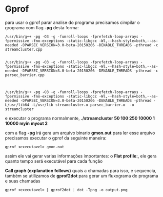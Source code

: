 # Gprof

para usar o gprof parar analise do programa precisamos cimpilar o grograma com flag **-pg** desta forma:

```
/usr/bin/g++ -pg -O3 -g -funroll-loops -fprefetch-loop-arrays -fpermissive -fno-exceptions -static-libgcc -Wl,--hash-style=both,--as-needed -DPARSEC_VERSION=3.0-beta-20150206 -DENABLE_THREADS -pthread -c streamcluster.cpp


/usr/bin/g++ -pg -O3 -g -funroll-loops -fprefetch-loop-arrays -fpermissive -fno-exceptions -static-libgcc -Wl,--hash-style=both,--as-needed -DPARSEC_VERSION=3.0-beta-20150206 -DENABLE_THREADS -pthread -c parsec_barrier.cpp



/usr/bin/g++ -pg -O3 -g -funroll-loops -fprefetch-loop-arrays -fpermissive -fno-exceptions -static-libgcc -Wl,--hash-style=both,--as-needed -DPARSEC_VERSION=3.0-beta-20150206 -DENABLE_THREADS -pthread -L/usr/lib64 -L/usr/lib streamcluster.o parsec_barrier.o  -o streamcluster
```

e executar o programa normalmente, **./streamcluster 50 100 250 10000 1 10000 myin myout 2**

com a flag **-pg** irá gera um arquivo binario **gmon.out** para ler esse arquivo precisamos executar o gprof  da seguinte maneira:

```
gprof <executavel> gmon.out
```
assim ele vai gerar varias informações  importantes:
o **Flat profile:**, ele gera quanto tempo será executável para cada função


**Call graph (explanation follows)** quais a chamadas para isso,
e sequencia, também se utilizamos de **gprof2dot** para gerar um fluxograma do programa e suas chamadas

```
gprof <executavel> | gprof2dot | dot -Tpng -o output.png 
```

